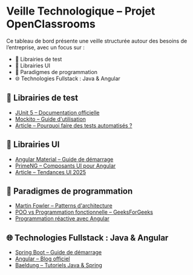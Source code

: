 # Veille Technologique – Projet OpenClassrooms

Ce tableau de bord présente une veille structurée autour des besoins de l’entreprise, avec un focus sur :

- 🔬 Librairies de test
- 🎨 Librairies UI
- 🧠 Paradigmes de programmation
- 🌐 Technologies Fullstack : Java & Angular

## 🔬 Librairies de test

- [JUnit 5 – Documentation officielle](https://junit.org/junit5/docs/current/user-guide/)
- [Mockito – Guide d'utilisation](https://site.mockito.org/)
- [Article – Pourquoi faire des tests automatisés ?](https://www.softwaretestinghelp.com/why-automated-testing/)

## 🎨 Librairies UI

- [Angular Material – Guide de démarrage](https://material.angular.io/guide/getting-started)
- [PrimeNG – Composants UI pour Angular](https://www.primefaces.org/primeng/)
- [Article – Tendances UI 2025](https://uxdesign.cc/)

## 🧠 Paradigmes de programmation

- [Martin Fowler – Patterns d'architecture](https://martinfowler.com/articles/)
- [POO vs Programmation fonctionnelle – GeeksForGeeks](https://www.geeksforgeeks.org/oop-vs-functional-programming/)
- [Programmation réactive avec Angular](https://blog.angular-university.io/angular-reactive-programming-rxjs/)

## 🌐 Technologies Fullstack : Java & Angular

- [Spring Boot – Guide de démarrage](https://spring.io/guides/gs/spring-boot/)
- [Angular – Blog officiel](https://blog.angular.io/)
- [Baeldung – Tutoriels Java & Spring](https://www.baeldung.com/)
